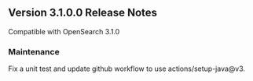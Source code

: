 ## Version 3.1.0.0 Release Notes

Compatible with OpenSearch 3.1.0

### Maintenance
Fix a unit test and update github workflow to use actions/setup-java@v3.